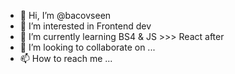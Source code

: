- 👋 Hi, I’m @bacovseen
- 👀 I’m interested in Frontend dev
- 🌱 I’m currently learning BS4 & JS >>> React after
- 💞️ I’m looking to collaborate on ...
- 📫 How to reach me ... 

<!---
bacovseen/bacovseen is a ✨ special ✨ repository because its `README.md` (this file) appears on your GitHub profile.
You can click the Preview link to take a look at your changes.
--->
